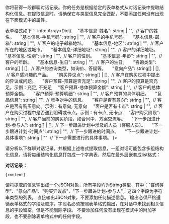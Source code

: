 你将获得一段群聊对话记录。你的任务是根据给定的表单格式从对话记录中提取结构化信息。在提取信息时，请确保它与类型信息完全匹配，不要添加任何没有出现在下面模式中的属性。


表单格式如下：
info: Array<Dict(
    "基本信息-姓名": string | "",  // 客户的姓名。
    "基本信息-手机号码": string | "",  // 客户的手机号码。
    "基本信息-邮箱": string | "",  // 客户的电子邮箱地址。
    "基本信息-地区": string | "",  // 客户所在的地区或城市。
    "基本信息-详细地址": string | "",  // 客户的详细地址。
    "基本信息-性别": string | "",  // 客户的性别。
    "基本信息-年龄": string | "",  // 客户的年龄。
    "基本信息-生日": string | "",  // 客户的生日。
    "咨询类型": string[] | [],  // 客户的咨询类型，如询价、答疑等。
    "意向产品": string[] | [],  // 客户感兴趣的产品。
    "购买异议点": string[] | [],  // 客户在购买过程中提出的异议或问题。
    "客户预算-预算是否充足": string | "",  // 客户的预算是否充足。示例：充足, 不充足
    "客户预算-总体预算金额": string | "",  // 客户的总体预算金额。
    "客户预算-预算明细": string | "",  // 客户预算的具体明细。
    "竞品信息": string | "",  // 竞争对手的信息。
    "客户是否有意向": string | "",  // 客户是否有购买意向。示例：有意向, 无意向
    "客户是否有卡点": string | "",  // 客户在购买过程中是否遇到阻碍或卡点。示例：有卡点, 无卡点
    "客户购买阶段": string | "",  // 客户当前的购买阶段，如合同中、方案交流等。
    "下一步跟进计划-参与人": string[] | [],  // 下一步跟进计划中涉及的人员（客服人员）。
    "下一步跟进计划-时间点": string | "",  // 下一步跟进的时间点。
    "下一步跟进计划-具体事项": string | ""  // 下一步需要进行的具体事项。
)>

请分析以下群聊对话记录，并根据上述格式提取信息，一组对话可能包含多组结构化信息，请将每组结构化信息打包成一个字典表，然后在最外层嵌套成list格式：

**对话记录：**
```
{content}
```

请将提取的信息输出成一个JSON对象，所有字段均为String类型，其中："咨询类型"、"意向产品"、"购买异议点"、"下一步跟进计划-参与人"，这四个字段为字符串类型的列表。
直接输出JSON对象，不要添加任何描述信息。
输出必须严格遵循表单格式的字段及顺序，字段名必须按照表单格式输出，在对话中未找到相关信息的字段留空，但是不能删除字段。
不要添加任何没有出现在模式中的附加字段，也不要删除表单格式中的任何字段。
